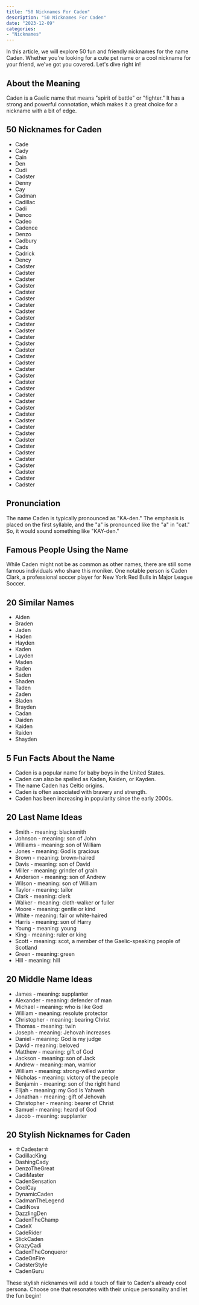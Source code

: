 ```yaml
---
title: "50 Nicknames For Caden"
description: "50 Nicknames For Caden"
date: "2023-12-09"
categories:
- "Nicknames"
---
```


In this article, we will explore 50 fun and friendly nicknames for the name Caden. Whether you're looking for a cute pet name or a cool nickname for your friend, we've got you covered. Let's dive right in!

About the Meaning
-----------------

Caden is a Gaelic name that means "spirit of battle" or "fighter." It has a strong and powerful connotation, which makes it a great choice for a nickname with a bit of edge.

50 Nicknames for Caden
----------------------

- Cade
- Cady
- Cain
- Den
- Cudi
- Cadster
- Denny
- Cay
- Cadman
- Cadillac
- Cadi
- Denco
- Cadeo
- Cadence
- Denzo
- Cadbury
- Cads
- Cadrick
- Dency
- Cadster
- Cadster
- Cadster
- Cadster
- Cadster
- Cadster
- Cadster
- Cadster
- Cadster
- Cadster
- Cadster
- Cadster
- Cadster
- Cadster
- Cadster
- Cadster
- Cadster
- Cadster
- Cadster
- Cadster
- Cadster
- Cadster
- Cadster
- Cadster
- Cadster
- Cadster
- Cadster
- Cadster
- Cadster
- Cadster
- Cadster
- Cadster
- Cadster
- Cadster
- Cadster

Pronunciation
-------------

The name Caden is typically pronounced as "KA-den." The emphasis is placed on the first syllable, and the "a" is pronounced like the "a" in "cat." So, it would sound something like "KAY-den."

Famous People Using the Name
----------------------------

While Caden might not be as common as other names, there are still some famous individuals who share this moniker. One notable person is Caden Clark, a professional soccer player for New York Red Bulls in Major League Soccer.

20 Similar Names
----------------

- Aiden
- Braden
- Jaden
- Haden
- Hayden
- Kaden
- Layden
- Maden
- Raden
- Saden
- Shaden
- Taden
- Zaden
- Bladen
- Brayden
- Cadan
- Daiden
- Kaiden
- Raiden
- Shayden

5 Fun Facts About the Name
--------------------------

- Caden is a popular name for baby boys in the United States.
- Caden can also be spelled as Kaden, Kaiden, or Kayden.
- The name Caden has Celtic origins.
- Caden is often associated with bravery and strength.
- Caden has been increasing in popularity since the early 2000s.

20 Last Name Ideas
------------------

- Smith - meaning: blacksmith
- Johnson - meaning: son of John
- Williams - meaning: son of William
- Jones - meaning: God is gracious
- Brown - meaning: brown-haired
- Davis - meaning: son of David
- Miller - meaning: grinder of grain
- Anderson - meaning: son of Andrew
- Wilson - meaning: son of William
- Taylor - meaning: tailor
- Clark - meaning: clerk
- Walker - meaning: cloth-walker or fuller
- Moore - meaning: gentle or kind
- White - meaning: fair or white-haired
- Harris - meaning: son of Harry
- Young - meaning: young
- King - meaning: ruler or king
- Scott - meaning: scot, a member of the Gaelic-speaking people of Scotland
- Green - meaning: green
- Hill - meaning: hill

20 Middle Name Ideas
--------------------

- James - meaning: supplanter
- Alexander - meaning: defender of man
- Michael - meaning: who is like God
- William - meaning: resolute protector
- Christopher - meaning: bearing Christ
- Thomas - meaning: twin
- Joseph - meaning: Jehovah increases
- Daniel - meaning: God is my judge
- David - meaning: beloved
- Matthew - meaning: gift of God
- Jackson - meaning: son of Jack
- Andrew - meaning: man, warrior
- William - meaning: strong-willed warrior
- Nicholas - meaning: victory of the people
- Benjamin - meaning: son of the right hand
- Elijah - meaning: my God is Yahweh
- Jonathan - meaning: gift of Jehovah
- Christopher - meaning: bearer of Christ
- Samuel - meaning: heard of God
- Jacob - meaning: supplanter

20 Stylish Nicknames for Caden
------------------------------

- ☆Cadester☆
- CadillacKing
- DashingCady
- DenzoTheGreat
- CadiMaster
- CadenSensation
- CoolCay
- DynamicCaden
- CadmanTheLegend
- CadiNova
- DazzlingDen
- CadenTheChamp
- CadeX
- CadeRider
- SlickCaden
- CrazyCadi
- CadenTheConqueror
- CadeOnFire
- CadsterStyle
- CadenGuru

These stylish nicknames will add a touch of flair to Caden's already cool persona. Choose one that resonates with their unique personality and let the fun begin!
